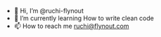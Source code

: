 - 👋 Hi, I’m @ruchi-flynout
- 🌱 I’m currently learning How to write clean code
- 📫 How to reach me ruchi@flynout.com

<!---
ruchi-flynout/ruchi-flynout is a ✨ special ✨ repository because its `README.md` (this file) appears on your GitHub profile.
You can click the Preview link to take a look at your changes.
--->
